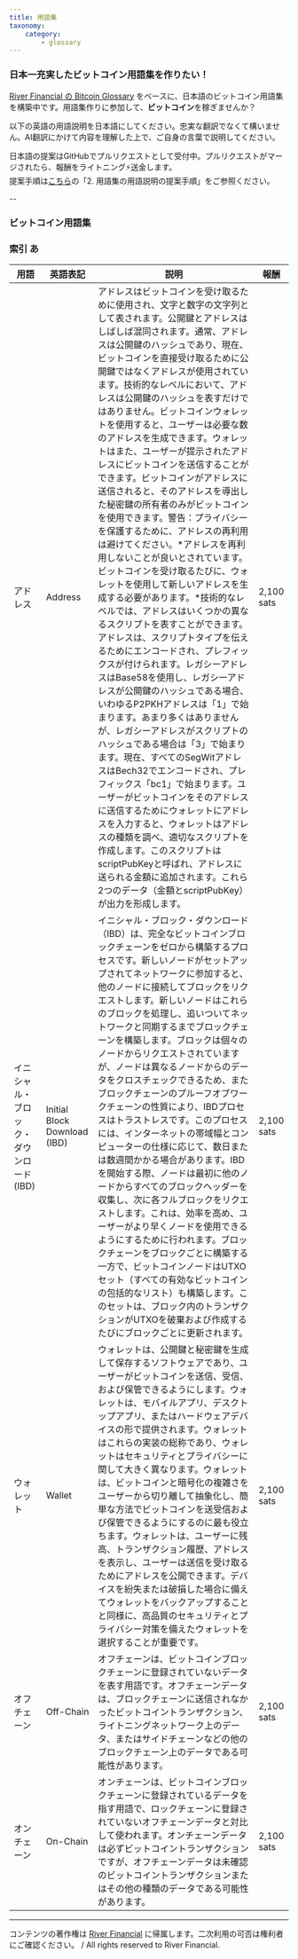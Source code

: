 ```yaml
---
title: 用語集
taxonomy:
    category:
        - glossary
---
```


### 日本一充実したビットコイン用語集を作りたい！

[River Financial の Bitcoin Glossary](https://river.com/learn/terms/) をベースに、日本語のビットコイン用語集を構築中です。用語集作りに参加して、**ビットコイン**を稼ぎませんか？

以下の英語の用語説明を日本語にしてください。忠実な翻訳でなくて構いません。AI翻訳にかけて内容を理解した上で、ご自身の言葉で説明してください。

日本語の提案はGitHubでプルリクエストとして受付中。プルリクエストがマージされたら、報酬をライトニング⚡️送金します。<br>
提案手順は[こちら](https://github.com/lostinbitcoin/categories/wiki)の「2. 用語集の用語説明の提案手順」をご参照ください。

--
### ビットコイン用語集

### 索引 <a id="a"></a>あ

|  用語  |  英語表記  |  説明  |  報酬  |
| ---- | ---- | ---- |---- |
|<a id="address"></a>アドレス|  Address |  アドレスはビットコインを受け取るために使用され、文字と数字の文字列として表されます。公開鍵とアドレスはしばしば混同されます。通常、アドレスは公開鍵のハッシュであり、現在、ビットコインを直接受け取るために公開鍵ではなくアドレスが使用されています。技術的なレベルにおいて、アドレスは公開鍵のハッシュを表すだけではありません。ビットコインウォレットを使用すると、ユーザーは必要な数のアドレスを生成できます。ウォレットはまた、ユーザーが提示されたアドレスにビットコインを送信することができます。ビットコインがアドレスに送信されると、そのアドレスを導出した秘密鍵の所有者のみがビットコインを使用できます。警告：プライバシーを保護するために、アドレスの再利用は避けてください。\*アドレスを再利用しないことが良いとされています。ビットコインを受け取るたびに、ウォレットを使用して新しいアドレスを生成する必要があります。\*技術的なレベルでは、アドレスはいくつかの異なるスクリプトを表すことができます。アドレスは、スクリプトタイプを伝えるためにエンコードされ、プレフィックスが付けられます。レガシーアドレスはBase58を使用し、レガシーアドレスが公開鍵のハッシュである場合、いわゆるP2PKHアドレスは「1」で始まります。あまり多くはありませんが、レガシーアドレスがスクリプトのハッシュである場合は「3」で始まります。現在、すべてのSegWitアドレスはBech32でエンコードされ、プレフィックス「bc1」で始まります。ユーザーがビットコインをそのアドレスに送信するためにウォレットにアドレスを入力すると、ウォレットはアドレスの種類を調べ、適切なスクリプトを作成します。このスクリプトはscriptPubKeyと呼ばれ、アドレスに送られる金額に追加されます。これら2つのデータ（金額とscriptPubKey）が出力を形成します。| 2,100 sats  |
|<a id="ibd"></a>イニシャル・ブロック・ダウンロード (IBD) |Initial Block Download (IBD) | イニシャル・ブロック・ダウンロード（IBD）は、完全なビットコインブロックチェーンをゼロから構築するプロセスです。新しいノードがセットアップされてネットワークに参加すると、他のノードに接続してブロックをリクエストします。新しいノードはこれらのブロックを処理し、追いついてネットワークと同期するまでブロックチェーンを構築します。ブロックは個々のノードからリクエストされていますが、ノードは異なるノードからのデータをクロスチェックできるため、またブロックチェーンのプルーフオブワークチェーンの性質により、IBDプロセスはトラストレスです。このプロセスには、インターネットの帯域幅とコンピューターの仕様に応じて、数日または数週間かかる場合があります。IBDを開始する際、ノードは最初に他のノードからすべてのブロックヘッダーを収集し、次に各フルブロックをリクエストします。これは、効率を高め、ユーザーがより早くノードを使用できるようにするために行われます。ブロックチェーンをブロックごとに構築する一方で、ビットコインノードはUTXOセット（すべての有効なビットコインの包括的なリスト）も構築します。このセットは、ブロック内のトランザクションがUTXOを破棄および作成するたびにブロックごとに更新されます。|2,100 sats |
|<a id="wallet"></a>ウォレット |Wallet| ウォレットは、公開鍵と秘密鍵を生成して保存するソフトウェアであり、ユーザーがビットコインを送信、受信、および保管できるようにします。ウォレットは、モバイルアプリ、デスクトップアプリ、またはハードウェアデバイスの形で提供されます。ウォレットはこれらの実装の総称であり、ウォレットはセキュリティとプライバシーに関して大きく異なります。ウォレットは、ビットコインと暗号化の複雑さをユーザーから切り離して抽象化し、簡単な方法でビットコインを送受信および保管できるようにするのに最も役立ちます。ウォレットは、ユーザーに残高、トランザクション履歴、アドレスを表示し、ユーザーは送信を受け取るためにアドレスを公開できます。デバイスを紛失または破損した場合に備えてウォレットをバックアップすることと同様に、高品質のセキュリティとプライバシー対策を備えたウォレットを選択することが重要です。|2,100 sats |
|<a id="off_chain"></a>オフチェーン |Off-Chain| オフチェーンは、ビットコインブロックチェーンに登録されていないデータを表す用語です。オフチェーンデータは、ブロックチェーンに送信されなかったビットコイントランザクション、ライトニングネットワーク上のデータ、またはサイドチェーンなどの他のブロックチェーン上のデータである可能性があります。|2,100 sats |
|<a id="on_chain"></a>オンチェーン |On-Chain | オンチェーンは、ビットコインブロックチェーンに登録されているデータを指す用語で、ロックチェーンに登録されていないオフチェーンデータと対比して使われます。オンチェーンデータは必ずビットコイントランザクションですが、オフチェーンデータは未確認のビットコイントランザクションまたはその他の種類のデータである可能性があります。|2,100 sats |
---
コンテンツの著作権は [River Financial](https://river.com/) に帰属します。二次利用の可否は権利者にご確認ください。 / All rights reserved to River Financial.
